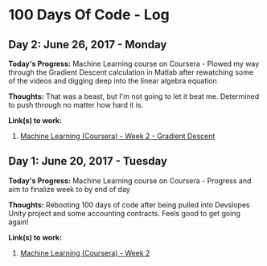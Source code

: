 # 100 Days Of Code - Log


## Day 2: June 26, 2017 - Monday

**Today's Progress:**  Machine Learning course on Coursera - Plowed my way through the Gradient Descent calculation in Matlab after rewatching some of the videos and digging deep into the linear algebra equation

**Thoughts:**  That was a beast, but I'm not going to let it beat me.  Determined to push through no matter how hard it is.

**Link(s) to work:**
1. [Machine Learning (Coursera) - Week 2 - Gradient Descent](https://github.com/BrianLeip/MachineLearning-Coursera/commit/5d4fb69a4b64e11ee2691d94c6c3465a4645dab2)

## Day 1: June 20, 2017 - Tuesday

**Today's Progress:**  Machine Learning course on Coursera - Progress and aim to finalize week to by end of day

**Thoughts:**  Rebooting 100 days of code after being pulled into Devslopes Unity project and some accounting contracts.  Feels good to get going again!

**Link(s) to work:**
1. [Machine Learning (Coursera) - Week 2](https://github.com/BrianLeip/MachineLearning-Coursera/commit/1e7eee1f22cfb5e487af5b663ae721a804c35f93)